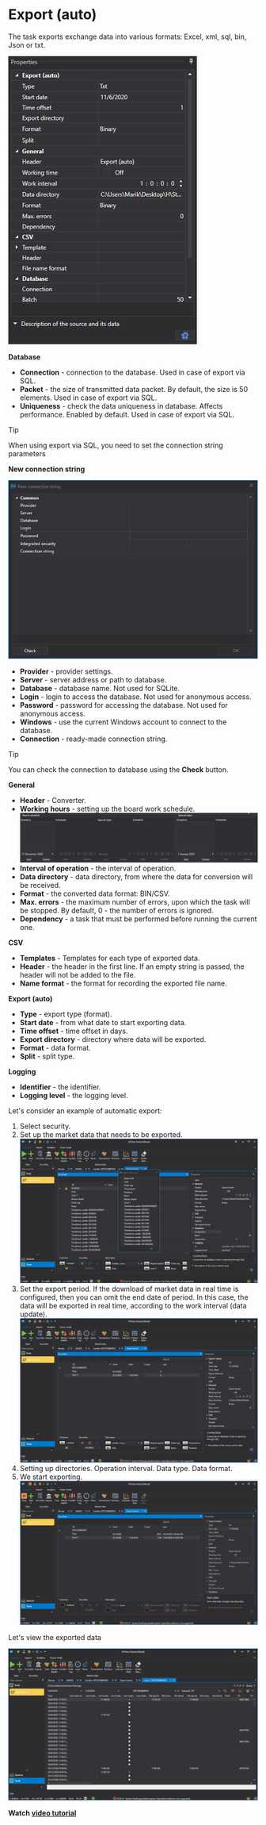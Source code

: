 # Export (auto)

The task exports exchange data into various formats: Excel, xml, sql, bin, Json or txt.

![hydra tasks export](../../../images/hydra_tasks_export.png)

**Database**

- **Connection** \- connection to the database. Used in case of export via SQL. 
- **Packet** \- the size of transmitted data packet. By default, the size is 50 elements. Used in case of export via SQL. 
- **Uniqueness** \- check the data uniqueness in database. Affects performance. Enabled by default. Used in case of export via SQL. 

> [!TIP]
> When using export via SQL, you need to set the connection string parameters

**New connection string**

![hydra tasks connstring](../../../images/hydra_tasks_connstring.png)

- **Provider** \- provider settings. 
- **Server** \- server address or path to database. 
- **Database** \- database name. Not used for SQLite. 
- **Login** \- login to access the database. Not used for anonymous access. 
- **Password** \- password for accessing the database. Not used for anonymous access. 
- **Windows** \- use the current Windows account to connect to the database. 
- **Connection** \- ready\-made connection string. 

> [!TIP]
> You can check the connection to database using the **Check** button.

**General**

- **Header** \- Converter. 
- **Working hours** \- setting up the board work schedule. ![hydra tasks backup desk](../../../images/hydra_tasks_backup_desk.png)
- **Interval of operation** \- the interval of operation. 
- **Data directory** \- data directory, from where the data for conversion will be received. 
- **Format** \- the converted data format: BIN\/CSV. 
- **Max. errors** \- the maximum number of errors, upon which the task will be stopped. By default, 0 \- the number of errors is ignored. 
- **Dependency** \- a task that must be performed before running the current one. 

**CSV**

- **Templates** \- Templates for each type of exported data. 
- **Header** \- the header in the first line. If an empty string is passed, the header will not be added to the file.
- **Name format** \- the format for recording the exported file name. 

**Export (auto)**

- **Type** \- export type (format). 
- **Start date** \- from what date to start exporting data. 
- **Time offset** \- time offset in days. 
- **Export directory** \- directory where data will be exported. 
- **Format** \- data format. 
- **Split** \- split type. 

**Logging**

- **Identifier** \- the identifier. 
- **Logging level** \- the logging level. 

Let's consider an example of automatic export:

1. Select security.
2. Set up the market data that needs to be exported.![hydra tasks export 00](../../../images/hydra_tasks_export_00.png)
3. Set the export period. If the download of market data in real time is configured, then you can omit the end date of period. In this case, the data will be exported in real time, according to the work interval (data update). ![hydra tasks export 01](../../../images/hydra_tasks_export_01.png)
4. Setting up directories. Operation interval. Data type. Data format.
5. We start exporting.![hydra tasks export 02](../../../images/hydra_tasks_export_02.png)

Let's view the exported data

![hydra tasks export 03](../../../images/hydra_tasks_export_03.png)

**Watch [video tutorial](../videos/export_task.md)**
